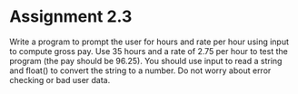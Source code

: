 # Assignment 2.3
Write a program to prompt the user for hours and rate per hour using input to compute gross pay.
Use 35 hours and a rate of 2.75 per hour to test the program (the pay should be 96.25).
You should use input to read a string and float() to convert the string to a number.
Do not worry about error checking or bad user data.
